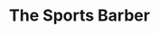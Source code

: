 ---
title: "The Sports Barber"
url: /zanesville/the-sports-barber-maysville-pike/
shop: hairdresser
---